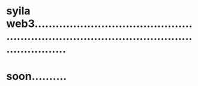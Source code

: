 # syila web3...................................................................................................................
# soon..........
